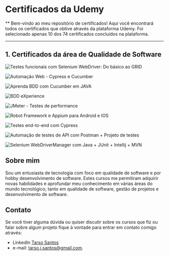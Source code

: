# Certificados da Udemy
**
Bem-vindo ao meu repositório de certificados! Aqui você encontrará todos os certificados que obtive através da plataforma Udemy. Foi selecionado apenas 10 dos 74 certificados concluídos na plataforma.

---

## 1. Certificados da área de Qualidade de Software

![Testes funcionais com Selenium WebDriver: Do básico ao GRID](/certificados/images/TesteFuncionalSeleniumWebDriver.jpg)

![Automação Web - Cypress e Cucumber](/certificados/images/AutomacaoWebCypressCucumber.jpg) 

![Aprenda BDD com Cucumber em JAVA](/certificados/images/BDDCucumberJava.jpg)

![BDD eXperience](/certificados/images/BDDeXpress.jpg)

![JMeter - Testes de performance](/certificados/images/JmeterTestPerformance.jpg)

![Robot Framework e Appium para Android e IOS](/certificados/images/RobotFrameworkAppiumAndroid.jpg)

![Testes end-to-end com Cypress](/certificados/images/Teste2e2Cypress.jpg)

![Automação de testes de API com Postman + Projeto de testes](/certificados/images/TesteAPIcomPostman.jpg)

![Selenium WebDriverManager com Java + JUnit + Intellij + MVN](/certificados/images/SeleniumJavaJUnitIntelliJMVN.jpg)


## Sobre mim

Sou um entusiasta de tecnologia com foco em qualidade de software e por hobby desenvolvimento de software. Estes cursos me permitiram adquirir novas habilidades e aprofundar meu conhecimento em várias áreas do mundo tecnológico, tanto em qualidade de software, gestão de projetos e desenvolvimento de software.

## Contato

Se você tiver alguma dúvida ou quiser discutir sobre os cursos que fiz ou falar sobre algum projeto fique à vontade para entrar em contato comigo através:

* LinkedIn [Tarso Santos](https://www.linkedin.com/in/tarsosantos/) 
* e-mail: [tarso.j.santos@gmail.com](tarso.j.santos@gmail.com).
